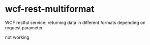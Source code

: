 # wcf-rest-multiformat
WCF restful service: returning data in different formats depending on request parameter.


not working


